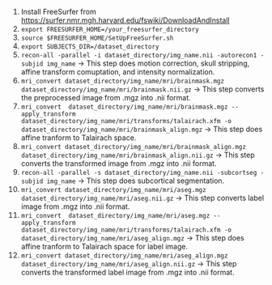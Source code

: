 1. Install FreeSurfer from https://surfer.nmr.mgh.harvard.edu/fswiki/DownloadAndInstall
2. ```export FREESURFER_HOME=/your_freesurfer_directory```
3. ```source $FREESURFER_HOME/SetUpFreeSurfer.sh```
4. ```export SUBJECTS_DIR=/dataset_directory```
5. ```recon-all -parallel -i dataset_directory/img_name.nii -autorecon1 -subjid img_name``` -> This step does motion correction, skull stripping, affine transform comuptation, and intensity normalization.
6. ```mri_convert dataset_directory/img_name/mri/brainmask.mgz  dataset_directory/img_name/mri/brainmask.nii.gz``` -> This step converts the preprocessed image from .mgz into .nii format.
7. ```mri_convert  dataset_directory/img_name/mri/brainmask.mgz --apply_transform dataset_directory/img_name/mri/transforms/talairach.xfm -o dataset_directory/img_name/mri/brainmask_align.mgz``` -> This step does affine tranform to Talairach space.
8. ```mri_convert dataset_directory/img_name/mri/brainmask_align.mgz  dataset_directory/img_name/mri/brainmask_align.nii.gz``` -> This step converts the transformed image from .mgz into .nii format.
9. ```recon-all -parallel -s dataset_directory/img_name.nii -subcortseg -subjid img_name``` -> This step does subcortical segmentation.
10. ```mri_convert dataset_directory/img_name/mri/aseg.mgz  dataset_directory/img_name/mri/aseg.nii.gz``` -> This step converts label image from .mgz into .nii format.
11. ```mri_convert  dataset_directory/img_name/mri/aseg.mgz --apply_transform dataset_directory/img_name/mri/transforms/talairach.xfm -o dataset_directory/img_name/mri/aseg_align.mgz``` -> This step does affine tranform to Talairach space for label image.
12. ```mri_convert dataset_directory/img_name/mri/aseg_align.mgz  dataset_directory/img_name/mri/aseg_align.nii.gz``` -> This step converts the transformed label image from .mgz into .nii format.
